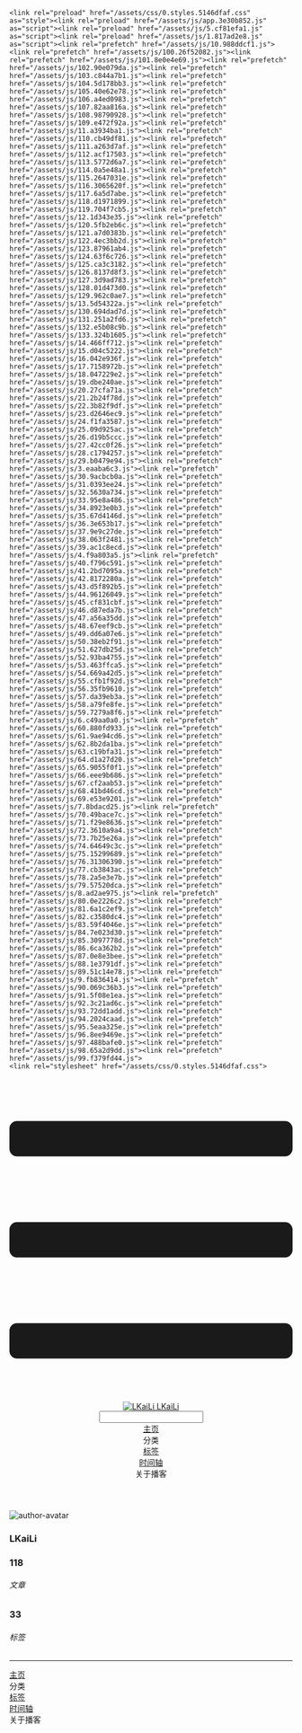 <!DOCTYPE html>
<html lang="zh-CN">
  <head>
    <meta charset="utf-8">
    <meta name="viewport" content="width=device-width,initial-scale=1">
    <title>Other | LKaiLi</title>
    <meta name="generator" content="VuePress 1.8.2">
    <link rel="icon" href="https://pan.zealsay.com/blog/favicon.ico">
    <script language="javascript" type="text/javascript" src="https://cdn.bootcdn.net/ajax/libs/jquery/3.5.1/jquery.min.js"></script>
    <script language="javascript" type="text/javascript" src="/js/mouseClick.js"></script>
    <script>var _hmt = _hmt || [];
      (function() {
        var hm = document.createElement("script");
        hm.src = "https://hm.baidu.com/hm.js?61498f37b83812e7b85952d5feaaab47";
        var s = document.getElementsByTagName("script")[0]; 
        s.parentNode.insertBefore(hm, s);
      })();</script>
    <meta name="description" content="草 走 🤸 忽略">
    <meta name="viewport" content="width=device-width,initial-scale=1,user-scalable=no">
    
    <link rel="preload" href="/assets/css/0.styles.5146dfaf.css" as="style"><link rel="preload" href="/assets/js/app.3e30b852.js" as="script"><link rel="preload" href="/assets/js/5.cf81efa1.js" as="script"><link rel="preload" href="/assets/js/1.817ad2e8.js" as="script"><link rel="prefetch" href="/assets/js/10.988ddcf1.js"><link rel="prefetch" href="/assets/js/100.26f52082.js"><link rel="prefetch" href="/assets/js/101.8e0e4e69.js"><link rel="prefetch" href="/assets/js/102.90e079da.js"><link rel="prefetch" href="/assets/js/103.c844a7b1.js"><link rel="prefetch" href="/assets/js/104.5d178bb3.js"><link rel="prefetch" href="/assets/js/105.40e62e78.js"><link rel="prefetch" href="/assets/js/106.a4ed0983.js"><link rel="prefetch" href="/assets/js/107.82aa816a.js"><link rel="prefetch" href="/assets/js/108.98790928.js"><link rel="prefetch" href="/assets/js/109.e472f92a.js"><link rel="prefetch" href="/assets/js/11.a3934ba1.js"><link rel="prefetch" href="/assets/js/110.cb49df81.js"><link rel="prefetch" href="/assets/js/111.a263d7af.js"><link rel="prefetch" href="/assets/js/112.acf17503.js"><link rel="prefetch" href="/assets/js/113.5772d6a7.js"><link rel="prefetch" href="/assets/js/114.0a5e48a1.js"><link rel="prefetch" href="/assets/js/115.2647031e.js"><link rel="prefetch" href="/assets/js/116.3065620f.js"><link rel="prefetch" href="/assets/js/117.6a5d7abe.js"><link rel="prefetch" href="/assets/js/118.d1971899.js"><link rel="prefetch" href="/assets/js/119.704f7cb5.js"><link rel="prefetch" href="/assets/js/12.1d343e35.js"><link rel="prefetch" href="/assets/js/120.5fb2eb6c.js"><link rel="prefetch" href="/assets/js/121.a7d0383b.js"><link rel="prefetch" href="/assets/js/122.4ec3bb2d.js"><link rel="prefetch" href="/assets/js/123.87961ab4.js"><link rel="prefetch" href="/assets/js/124.63f6c726.js"><link rel="prefetch" href="/assets/js/125.ca3c3182.js"><link rel="prefetch" href="/assets/js/126.8137d8f3.js"><link rel="prefetch" href="/assets/js/127.3d9ad783.js"><link rel="prefetch" href="/assets/js/128.01d473d0.js"><link rel="prefetch" href="/assets/js/129.962c0ae7.js"><link rel="prefetch" href="/assets/js/13.5d54322a.js"><link rel="prefetch" href="/assets/js/130.694dad7d.js"><link rel="prefetch" href="/assets/js/131.251a2fd6.js"><link rel="prefetch" href="/assets/js/132.e5b08c9b.js"><link rel="prefetch" href="/assets/js/133.324b1605.js"><link rel="prefetch" href="/assets/js/14.466ff712.js"><link rel="prefetch" href="/assets/js/15.d04c5222.js"><link rel="prefetch" href="/assets/js/16.042e936f.js"><link rel="prefetch" href="/assets/js/17.7158972b.js"><link rel="prefetch" href="/assets/js/18.047229e2.js"><link rel="prefetch" href="/assets/js/19.dbe240ae.js"><link rel="prefetch" href="/assets/js/20.27cfa71a.js"><link rel="prefetch" href="/assets/js/21.2b24f78d.js"><link rel="prefetch" href="/assets/js/22.3b82f9df.js"><link rel="prefetch" href="/assets/js/23.d2646ec9.js"><link rel="prefetch" href="/assets/js/24.f1fa3587.js"><link rel="prefetch" href="/assets/js/25.09d925ac.js"><link rel="prefetch" href="/assets/js/26.d19b5ccc.js"><link rel="prefetch" href="/assets/js/27.42cc0f26.js"><link rel="prefetch" href="/assets/js/28.c1794257.js"><link rel="prefetch" href="/assets/js/29.b0479e94.js"><link rel="prefetch" href="/assets/js/3.eaaba6c3.js"><link rel="prefetch" href="/assets/js/30.9acbcb0a.js"><link rel="prefetch" href="/assets/js/31.0393ee24.js"><link rel="prefetch" href="/assets/js/32.5630a734.js"><link rel="prefetch" href="/assets/js/33.95e8a486.js"><link rel="prefetch" href="/assets/js/34.8923e0b3.js"><link rel="prefetch" href="/assets/js/35.67d4146d.js"><link rel="prefetch" href="/assets/js/36.3e653b17.js"><link rel="prefetch" href="/assets/js/37.9e9c27de.js"><link rel="prefetch" href="/assets/js/38.063f2481.js"><link rel="prefetch" href="/assets/js/39.ac1c8ecd.js"><link rel="prefetch" href="/assets/js/4.f9a803a5.js"><link rel="prefetch" href="/assets/js/40.f796c591.js"><link rel="prefetch" href="/assets/js/41.2bd7095a.js"><link rel="prefetch" href="/assets/js/42.8172280a.js"><link rel="prefetch" href="/assets/js/43.d5f892b5.js"><link rel="prefetch" href="/assets/js/44.96126049.js"><link rel="prefetch" href="/assets/js/45.cf831cbf.js"><link rel="prefetch" href="/assets/js/46.d87eda7b.js"><link rel="prefetch" href="/assets/js/47.a56a35dd.js"><link rel="prefetch" href="/assets/js/48.67eef9cb.js"><link rel="prefetch" href="/assets/js/49.dd6a07e6.js"><link rel="prefetch" href="/assets/js/50.38eb2f91.js"><link rel="prefetch" href="/assets/js/51.627db25d.js"><link rel="prefetch" href="/assets/js/52.93ba4755.js"><link rel="prefetch" href="/assets/js/53.463ffca5.js"><link rel="prefetch" href="/assets/js/54.669a42d5.js"><link rel="prefetch" href="/assets/js/55.cfb1f92d.js"><link rel="prefetch" href="/assets/js/56.35fb9610.js"><link rel="prefetch" href="/assets/js/57.da39eb3a.js"><link rel="prefetch" href="/assets/js/58.a79fe8fe.js"><link rel="prefetch" href="/assets/js/59.7279a8f6.js"><link rel="prefetch" href="/assets/js/6.c49aa0a0.js"><link rel="prefetch" href="/assets/js/60.880fd933.js"><link rel="prefetch" href="/assets/js/61.9ae94cd6.js"><link rel="prefetch" href="/assets/js/62.8b2da1ba.js"><link rel="prefetch" href="/assets/js/63.c19bfa31.js"><link rel="prefetch" href="/assets/js/64.d1a27d20.js"><link rel="prefetch" href="/assets/js/65.9055f0f1.js"><link rel="prefetch" href="/assets/js/66.eee9b686.js"><link rel="prefetch" href="/assets/js/67.cf2aab53.js"><link rel="prefetch" href="/assets/js/68.41bd46cd.js"><link rel="prefetch" href="/assets/js/69.e53e9201.js"><link rel="prefetch" href="/assets/js/7.8bdacd25.js"><link rel="prefetch" href="/assets/js/70.49bace7c.js"><link rel="prefetch" href="/assets/js/71.f29e8636.js"><link rel="prefetch" href="/assets/js/72.3610a9a4.js"><link rel="prefetch" href="/assets/js/73.7b25e26a.js"><link rel="prefetch" href="/assets/js/74.64649c3c.js"><link rel="prefetch" href="/assets/js/75.15299689.js"><link rel="prefetch" href="/assets/js/76.31306390.js"><link rel="prefetch" href="/assets/js/77.cb3843ac.js"><link rel="prefetch" href="/assets/js/78.2a5e3e7b.js"><link rel="prefetch" href="/assets/js/79.57520dca.js"><link rel="prefetch" href="/assets/js/8.ad2ae975.js"><link rel="prefetch" href="/assets/js/80.0e2226c2.js"><link rel="prefetch" href="/assets/js/81.6a1c2ef9.js"><link rel="prefetch" href="/assets/js/82.c3580dc4.js"><link rel="prefetch" href="/assets/js/83.59f4046e.js"><link rel="prefetch" href="/assets/js/84.7e023d30.js"><link rel="prefetch" href="/assets/js/85.3097778d.js"><link rel="prefetch" href="/assets/js/86.6ca362b2.js"><link rel="prefetch" href="/assets/js/87.0e8e3bee.js"><link rel="prefetch" href="/assets/js/88.1e3791df.js"><link rel="prefetch" href="/assets/js/89.51c14e78.js"><link rel="prefetch" href="/assets/js/9.fb836414.js"><link rel="prefetch" href="/assets/js/90.069c36b3.js"><link rel="prefetch" href="/assets/js/91.5f08e1ea.js"><link rel="prefetch" href="/assets/js/92.3c21ad6c.js"><link rel="prefetch" href="/assets/js/93.72dd1add.js"><link rel="prefetch" href="/assets/js/94.2024caad.js"><link rel="prefetch" href="/assets/js/95.5eaa325e.js"><link rel="prefetch" href="/assets/js/96.8ee9469e.js"><link rel="prefetch" href="/assets/js/97.488bafe0.js"><link rel="prefetch" href="/assets/js/98.65a2d9dd.js"><link rel="prefetch" href="/assets/js/99.f379fd44.js">
    <link rel="stylesheet" href="/assets/css/0.styles.5146dfaf.css">
  </head>
  <body>
    <div id="app" data-server-rendered="true"><div class="theme-container no-sidebar" data-v-57e19720><div data-v-57e19720><div id="loader-wrapper" class="loading-wrapper" data-v-d48f4d20 data-v-57e19720 data-v-57e19720><div class="loader-main" data-v-d48f4d20><div data-v-d48f4d20></div><div data-v-d48f4d20></div><div data-v-d48f4d20></div><div data-v-d48f4d20></div></div> <!----> <!----></div> <div class="password-shadow password-wrapper-out" style="display:none;" data-v-89477f7e data-v-57e19720 data-v-57e19720><h3 class="title" style="display:none;" data-v-89477f7e data-v-89477f7e>LKaiLi</h3> <!----> <label id="box" class="inputBox" style="display:none;" data-v-89477f7e data-v-89477f7e><input type="password" value="" data-v-89477f7e> <span data-v-89477f7e>Konck! Knock!</span> <button data-v-89477f7e>OK</button></label> <div class="footer" style="display:none;" data-v-89477f7e data-v-89477f7e><span data-v-89477f7e><i class="iconfont reco-theme" data-v-89477f7e></i> <a target="blank" href="https://vuepress-theme-reco.recoluan.com" data-v-89477f7e>vuePress-theme-reco</a></span> <span data-v-89477f7e><i class="iconfont reco-copyright" data-v-89477f7e></i> <a data-v-89477f7e><span data-v-89477f7e>LKaiLi</span>
            
          <span data-v-89477f7e>2021  - </span>
          2022
        </a></span></div></div> <div class="hide" data-v-57e19720><div data-v-57e19720><div id="smart" class="wrapper-page" style="background-image:url(https://jinyanlong-1305883696.cos.ap-hongkong.myqcloud.com/banner_image/banner_11.jpg);background-position-x:center;background-position-y:center;background-size:cover;background-repeat-x:no-repeat;background-repeat-y:no-repeat;" data-v-57e19720><header class="navbar" data-v-57e19720><div class="sidebar-button"><svg xmlns="http://www.w3.org/2000/svg" aria-hidden="true" role="img" viewBox="0 0 448 512" class="icon"><path fill="currentColor" d="M436 124H12c-6.627 0-12-5.373-12-12V80c0-6.627 5.373-12 12-12h424c6.627 0 12 5.373 12 12v32c0 6.627-5.373 12-12 12zm0 160H12c-6.627 0-12-5.373-12-12v-32c0-6.627 5.373-12 12-12h424c6.627 0 12 5.373 12 12v32c0 6.627-5.373 12-12 12zm0 160H12c-6.627 0-12-5.373-12-12v-32c0-6.627 5.373-12 12-12h424c6.627 0 12 5.373 12 12v32c0 6.627-5.373 12-12 12z"></path></svg></div> <a href="/" class="home-link router-link-active"><img src="/logo.png" alt="LKaiLi" class="logo"> <span class="site-name">LKaiLi</span></a> <div class="links"><div id="dayNightSwitch" class="generalWrapper" data-v-32f44868><a class="click" data-v-32f44868><div class="onOff daySwitch" data-v-32f44868><div class="star star1" data-v-32f44868></div> <div class="star star2" data-v-32f44868></div> <div class="star star3" data-v-32f44868></div> <div class="star star4" data-v-32f44868></div> <div class="star star5" data-v-32f44868></div> <div class="star sky" data-v-32f44868></div> <div class="sunMoon" data-v-32f44868><div class="crater crater1" data-v-32f44868></div> <div class="crater crater2" data-v-32f44868></div> <div class="crater crater3" data-v-32f44868></div> <div class="cloud part1" data-v-32f44868></div> <div class="cloud part2" data-v-32f44868></div></div></div></a></div> <div class="search-box"><i class="iconfont reco-search"></i> <input aria-label="Search" autocomplete="off" spellcheck="false" value=""> <!----></div> <nav class="nav-links can-hide"><div class="nav-item"><a href="/" class="nav-link"><i class="iconfont reco-home"></i>
  主页
</a></div><div class="nav-item"><div class="dropdown-wrapper"><a class="dropdown-title"><span class="title"><i class="iconfont reco-category"></i>
      分类
    </span> <span class="arrow right"></span></a> <ul class="nav-dropdown" style="display:none;"><li class="dropdown-item"><!----> <a href="/categories/JavaScript/" class="nav-link"><i class="iconfont undefined"></i>
  JavaScript
</a></li><li class="dropdown-item"><!----> <a href="/categories/Vscode/" class="nav-link"><i class="iconfont undefined"></i>
  Vscode
</a></li><li class="dropdown-item"><!----> <a href="/categories/TypeScript/" class="nav-link"><i class="iconfont undefined"></i>
  TypeScript
</a></li><li class="dropdown-item"><!----> <a href="/categories/Vue/" class="nav-link"><i class="iconfont undefined"></i>
  Vue
</a></li><li class="dropdown-item"><!----> <a href="/categories/Vue3/" class="nav-link"><i class="iconfont undefined"></i>
  Vue3
</a></li><li class="dropdown-item"><!----> <a href="/categories/RABC/" class="nav-link"><i class="iconfont undefined"></i>
  RABC
</a></li><li class="dropdown-item"><!----> <a href="/categories/小程序/" class="nav-link"><i class="iconfont undefined"></i>
  小程序
</a></li><li class="dropdown-item"><!----> <a href="/categories/axios/" class="nav-link"><i class="iconfont undefined"></i>
  axios
</a></li><li class="dropdown-item"><!----> <a href="/categories/Css/" class="nav-link"><i class="iconfont undefined"></i>
  Css
</a></li><li class="dropdown-item"><!----> <a href="/categories/other/" class="nav-link"><i class="iconfont undefined"></i>
  other
</a></li><li class="dropdown-item"><!----> <a href="/categories/uniapp/" class="nav-link"><i class="iconfont undefined"></i>
  uniapp
</a></li><li class="dropdown-item"><!----> <a href="/categories/three.js/" class="nav-link"><i class="iconfont undefined"></i>
  three.js
</a></li><li class="dropdown-item"><!----> <a href="/categories/vue-element-admin/" class="nav-link"><i class="iconfont undefined"></i>
  vue-element-admin
</a></li></ul></div></div><div class="nav-item"><a href="/tag/" class="nav-link"><i class="iconfont reco-tag"></i>
  标签
</a></div><div class="nav-item"><a href="/timeline/" class="nav-link"><i class="iconfont reco-date"></i>
  时间轴
</a></div><div class="nav-item"><div class="dropdown-wrapper"><a class="dropdown-title"><span class="title"><i class="iconfont reco-other"></i>
      关于播客
    </span> <span class="arrow right"></span></a> <ul class="nav-dropdown" style="display:none;"><li class="dropdown-item"><!----> <a href="/about/" class="nav-link"><i class="iconfont reco-mail"></i>
  关于我
</a></li><li class="dropdown-item"><!----> <a href="/other/" class="nav-link"><i class="iconfont reco-account"></i>
  联系我
</a></li></ul></div></div> <!----></nav></div></header> <div class="sidebar-mask" data-v-57e19720></div> <aside class="sidebar" data-v-57e19720><div class="personal-info-wrapper" data-v-03833281 data-v-57e19720><img src="https://jinyanlong-1305883696.cos.ap-hongkong.myqcloud.com/my_cat.png" alt="author-avatar" class="personal-img" data-v-03833281> <h3 class="name" data-v-03833281>
    LKaiLi
  </h3> <div class="num" data-v-03833281><div data-v-03833281><h3 data-v-03833281>118</h3> <h6 data-v-03833281>文章</h6></div> <div data-v-03833281><h3 data-v-03833281>33</h3> <h6 data-v-03833281>标签</h6></div></div> <hr data-v-03833281></div> <nav class="nav-links"><div class="nav-item"><a href="/" class="nav-link"><i class="iconfont reco-home"></i>
  主页
</a></div><div class="nav-item"><div class="dropdown-wrapper"><a class="dropdown-title"><span class="title"><i class="iconfont reco-category"></i>
      分类
    </span> <span class="arrow right"></span></a> <ul class="nav-dropdown" style="display:none;"><li class="dropdown-item"><!----> <a href="/categories/JavaScript/" class="nav-link"><i class="iconfont undefined"></i>
  JavaScript
</a></li><li class="dropdown-item"><!----> <a href="/categories/Vscode/" class="nav-link"><i class="iconfont undefined"></i>
  Vscode
</a></li><li class="dropdown-item"><!----> <a href="/categories/TypeScript/" class="nav-link"><i class="iconfont undefined"></i>
  TypeScript
</a></li><li class="dropdown-item"><!----> <a href="/categories/Vue/" class="nav-link"><i class="iconfont undefined"></i>
  Vue
</a></li><li class="dropdown-item"><!----> <a href="/categories/Vue3/" class="nav-link"><i class="iconfont undefined"></i>
  Vue3
</a></li><li class="dropdown-item"><!----> <a href="/categories/RABC/" class="nav-link"><i class="iconfont undefined"></i>
  RABC
</a></li><li class="dropdown-item"><!----> <a href="/categories/小程序/" class="nav-link"><i class="iconfont undefined"></i>
  小程序
</a></li><li class="dropdown-item"><!----> <a href="/categories/axios/" class="nav-link"><i class="iconfont undefined"></i>
  axios
</a></li><li class="dropdown-item"><!----> <a href="/categories/Css/" class="nav-link"><i class="iconfont undefined"></i>
  Css
</a></li><li class="dropdown-item"><!----> <a href="/categories/other/" class="nav-link"><i class="iconfont undefined"></i>
  other
</a></li><li class="dropdown-item"><!----> <a href="/categories/uniapp/" class="nav-link"><i class="iconfont undefined"></i>
  uniapp
</a></li><li class="dropdown-item"><!----> <a href="/categories/three.js/" class="nav-link"><i class="iconfont undefined"></i>
  three.js
</a></li><li class="dropdown-item"><!----> <a href="/categories/vue-element-admin/" class="nav-link"><i class="iconfont undefined"></i>
  vue-element-admin
</a></li></ul></div></div><div class="nav-item"><a href="/tag/" class="nav-link"><i class="iconfont reco-tag"></i>
  标签
</a></div><div class="nav-item"><a href="/timeline/" class="nav-link"><i class="iconfont reco-date"></i>
  时间轴
</a></div><div class="nav-item"><div class="dropdown-wrapper"><a class="dropdown-title"><span class="title"><i class="iconfont reco-other"></i>
      关于播客
    </span> <span class="arrow right"></span></a> <ul class="nav-dropdown" style="display:none;"><li class="dropdown-item"><!----> <a href="/about/" class="nav-link"><i class="iconfont reco-mail"></i>
  关于我
</a></li><li class="dropdown-item"><!----> <a href="/other/" class="nav-link"><i class="iconfont reco-account"></i>
  联系我
</a></li></ul></div></div> <!----></nav> <!----> </aside> <div class="password-shadow password-wrapper-in" style="display:none;" data-v-89477f7e data-v-57e19720><h3 class="title" style="display:none;" data-v-89477f7e data-v-89477f7e>Other</h3> <!----> <label id="box" class="inputBox" style="display:none;" data-v-89477f7e data-v-89477f7e><input type="password" value="" data-v-89477f7e> <span data-v-89477f7e>Konck! Knock!</span> <button data-v-89477f7e>OK</button></label> <div class="footer" style="display:none;" data-v-89477f7e data-v-89477f7e><span data-v-89477f7e><i class="iconfont reco-theme" data-v-89477f7e></i> <a target="blank" href="https://vuepress-theme-reco.recoluan.com" data-v-89477f7e>vuePress-theme-reco</a></span> <span data-v-89477f7e><i class="iconfont reco-copyright" data-v-89477f7e></i> <a data-v-89477f7e><span data-v-89477f7e>LKaiLi</span>
            
          <span data-v-89477f7e>2021  - </span>
          2022
        </a></span></div></div></div> <div data-v-57e19720><main class="page" style="padding-right:0;"><div class="page-title" style="display:none;"><h1 class="title"></h1> <div class="page-info" data-v-0efa1f05><i class="iconfont reco-account" data-v-0efa1f05><span data-v-0efa1f05>LKaiLi</span></i> <!----> <i class="iconfont reco-eye" data-v-0efa1f05><span id="/blogs/other/第一篇文章.md" data-flag-title="Your Article Title" class="leancloud-visitors" data-v-0efa1f05><a class="leancloud-visitors-count" style="font-size:.9rem;font-weight:normal;color:#999;"></a></span></i> <!----></div></div> <!----> <footer class="page-edit" style="display:none;"><!----> <!----></footer> <!----> <!----> <!----></main> <!----></div></div></div></div></div><div class="global-ui"><div class="back-to-ceiling" style="right:1rem;bottom:6rem;width:2.5rem;height:2.5rem;border-radius:.25rem;line-height:2.5rem;display:none;" data-v-c6073ba8 data-v-c6073ba8><svg t="1574745035067" viewBox="0 0 1024 1024" version="1.1" xmlns="http://www.w3.org/2000/svg" p-id="5404" class="icon" data-v-c6073ba8><path d="M526.60727968 10.90185116a27.675 27.675 0 0 0-29.21455937 0c-131.36607665 82.28402758-218.69155461 228.01873535-218.69155402 394.07834331a462.20625001 462.20625001 0 0 0 5.36959153 69.94390903c1.00431239 6.55289093-0.34802892 13.13561351-3.76865779 18.80351572-32.63518765 54.11355614-51.75690182 118.55860487-51.7569018 187.94566865a371.06718723 371.06718723 0 0 0 11.50484808 91.98906777c6.53300375 25.50556257 41.68394495 28.14064038 52.69160883 4.22606766 17.37162448-37.73630017 42.14135425-72.50938081 72.80769204-103.21549295 2.18761121 3.04276886 4.15646224 6.24463696 6.40373557 9.22774369a1871.4375 1871.4375 0 0 0 140.04691725 5.34970492 1866.36093723 1866.36093723 0 0 0 140.04691723-5.34970492c2.24727335-2.98310674 4.21612437-6.18497483 6.3937923-9.2178004 30.66633723 30.70611158 55.4360664 65.4791928 72.80769147 103.21549355 11.00766384 23.91457269 46.15860503 21.27949489 52.69160879-4.22606768a371.15156223 371.15156223 0 0 0 11.514792-91.99901164c0-69.36717486-19.13165746-133.82216804-51.75690182-187.92578088-3.42062944-5.66790279-4.76302748-12.26056868-3.76865837-18.80351632a462.20625001 462.20625001 0 0 0 5.36959269-69.943909c-0.00994388-166.08943902-87.32547796-311.81420293-218.6915546-394.09823051zM605.93803103 357.87693858a93.93749974 93.93749974 0 1 1-187.89594924 6.1e-7 93.93749974 93.93749974 0 0 1 187.89594924-6.1e-7z" p-id="5405" data-v-c6073ba8></path><path d="M429.50777625 765.63860547C429.50777625 803.39355007 466.44236686 1000.39046097 512.00932183 1000.39046097c45.56695499 0 82.4922232-197.00623328 82.5015456-234.7518555 0-37.75494459-36.9345906-68.35043303-82.4922232-68.34111062-45.57627738-0.00932239-82.52019037 30.59548842-82.51086798 68.34111062z" p-id="5406" data-v-c6073ba8></path></svg></div><div></div><APlayer audio="" fixed="true" mini="true" theme="#647ea0" loop="loop" order="list" preload="auto" volume="0.3" mutex="true" lrc-type="0" list-folded="true" list-max-height="250" storage-name="vuepress-plugin-meting" id="aplayer-fixed"></APlayer><div id="goTop" class="hide-cat" data-v-bf92849a></div><div class="kanbanniang" data-v-5775ee02><div class="banniang-container" style="display:;" data-v-5775ee02><div class="messageBox" style="right:68px;bottom:190px;display:none;" data-v-5775ee02>
      欢迎来到 LKaiLi
    </div> <div class="operation" style="right:90px;bottom:40px;display:none;" data-v-5775ee02><i class="kbnfont kbn-ban-home ban-home" data-v-5775ee02></i> <i class="kbnfont kbn-ban-message message" data-v-5775ee02></i> <i class="kbnfont kbn-ban-close close" data-v-5775ee02></i> <a target="_blank" href="https://vuepress-theme-reco.recoluan.com/views/plugins/kanbanniang.html" data-v-5775ee02><i class="kbnfont kbn-ban-info info" data-v-5775ee02></i></a> <i class="kbnfont kbn-ban-theme skin" style="display:none;" data-v-5775ee02></i></div> <canvas id="banniang" width="120" height="322" class="live2d" style="right:90px;bottom:-20px;opacity:0.9;" data-v-5775ee02></canvas></div> <div class="showBanNiang" style="display:none;" data-v-5775ee02>
    看板娘
  </div></div></div></div>
    <script src="/assets/js/app.3e30b852.js" defer></script><script src="/assets/js/5.cf81efa1.js" defer></script><script src="/assets/js/1.817ad2e8.js" defer></script>
  </body>
</html>
